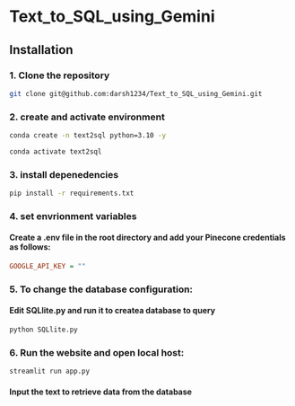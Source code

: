 # Text_to_SQL_using_Gemini


## Installation

### 1. Clone the repository
```bash
git clone git@github.com:darsh1234/Text_to_SQL_using_Gemini.git
```

### 2. create and activate environment
``` bash 
conda create -n text2sql python=3.10 -y 
```

``` bash 
conda activate text2sql 
```

### 3. install depenedencies
``` bash 
pip install -r requirements.txt
```

### 4. set envrionment variables
#### Create a .env file in the root directory and add your Pinecone credentials as follows:
```ini
GOOGLE_API_KEY = ""
```

### 5. To change the database configuration:
#### Edit SQLlite.py and run it to createa database to query
``` bash 
python SQLlite.py
```

### 6. Run the website and open local host:
``` bash 
streamlit run app.py
```
#### Input the text to retrieve data from the database

